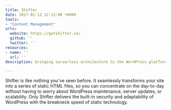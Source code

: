 ```yaml
---
title: Shifter
date: 2017-02-12 12:12:00 +0000
tools:
- "Content Management"
urls:
  website: https://getshifter.io/
  github: ''
  twitter: ''
resources:
- name: ''
  url: ''
description: bringing serverless architecture to the WordPress platform

---
```

Shifter is like nothing you’ve seen before. It seamlessly transforms your site into a series of static HTML files, so you can concentrate on the day-to-day without having to worry about WordPress maintenance, server updates, or scalability. Only Shifter delivers the built-in security and adaptability of WordPress with the breakneck speed of static technology.
